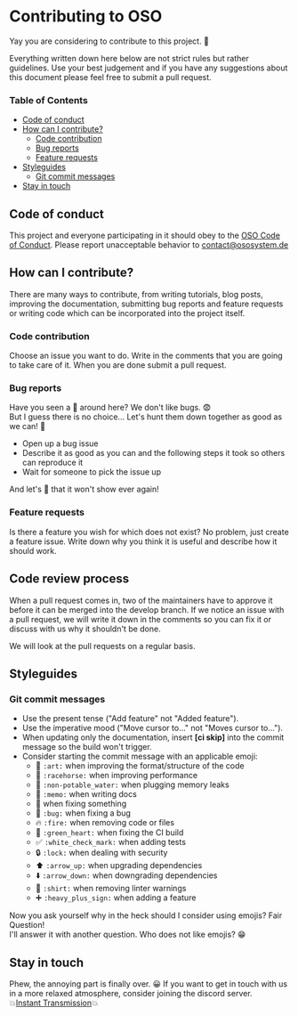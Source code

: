 Contributing to OSO
===================
Yay you are considering to contribute to this project. :raised_hands:

Everything written down here below are not strict rules but rather guidelines. 
Use your best judgement and if you have any suggestions about this document please feel free to submit a pull request.

### Table of Contents
* [Code of conduct](#code-of-conduct)
* [How can I contribute?](#how-can-i-contribute)
    * [Code contribution](#code-contribution)
    * [Bug reports](#bug-reports)
    * [Feature requests](#feature-requests)
* [Styleguides](#styleguides)
    * [Git commit messages](#git-commit-messages)
* [Stay in touch](#stay-in-touch)

## Code of conduct
This project and everyone participating in it should obey to the [OSO Code of Conduct](CODE_OF_CONDUCT.md). 
Please report unacceptable behavior to [contact@ososystem.de](mailto:contact@ososystem.de)

## How can I contribute?
There are many ways to contribute, from writing tutorials, blog posts, improving the documentation, 
submitting bug reports and feature requests or writing code which can be incorporated into the project itself.

### Code contribution
Choose an issue you want to do. Write in the comments that you are going to take care of it.
When you are done submit a pull request. 

### Bug reports
Have you seen a :bug: around here? We don't like bugs. :fearful: <br>
But I guess there is no choice...
Let's hunt them down together as good as we can! :hocho:

* Open up a bug issue
* Describe it as good as you can and the following steps it took so others can reproduce it
* Wait for someone to pick the issue up

And let's :pray: that it won't show ever again!

### Feature requests
Is there a feature you wish for which does not exist? No problem, just create a feature issue.
Write down why you think it is useful and describe how it should work.

## Code review process
When a pull request comes in, two of the maintainers have to approve it before it can be merged into the develop branch.
If we notice an issue with a pull request, we will write it down in the comments so you can fix it 
or discuss with us why it shouldn't be done.

We will look at the pull requests on a regular basis.

## Styleguides
### Git commit messages
* Use the present tense ("Add feature" not "Added feature").
* Use the imperative mood ("Move cursor to..." not "Moves cursor to...").
* When updating only the documentation, insert **[ci skip]** into the commit message so the build won't trigger.
* Consider starting the commit message with an applicable emoji:
    * :art: `:art:` when improving the format/structure of the code
    * :racehorse: `:racehorse:` when improving performance
    * :non-potable_water: `:non-potable_water:` when plugging memory leaks
    * :memo: `:memo:` when writing docs
    * :wrench: when fixing something
    * :bug: `:bug:` when fixing a bug
    * :fire: `:fire:` when removing code or files
    * :green_heart: `:green_heart:` when fixing the CI build
    * :white_check_mark: `:white_check_mark:` when adding tests
    * :lock: `:lock:` when dealing with security
    * :arrow_up: `:arrow_up:` when upgrading dependencies
    * :arrow_down: `:arrow_down:` when downgrading dependencies
    * :shirt: `:shirt:` when removing linter warnings
    * :heavy_plus_sign: `:heavy_plus_sign:` when adding a feature

Now you ask yourself why in the heck should I consider using emojis? Fair Question!<br>
I'll answer it with another question. Who does not like emojis? :grin:

## Stay in touch
Phew, the annoying part is finally over. :grinning:
If you want to get in touch with us in a more relaxed atmosphere, consider joining the discord server.<br>
:boom:[Instant Transmission](https://discord.gg/3rBUjtm):boom:
